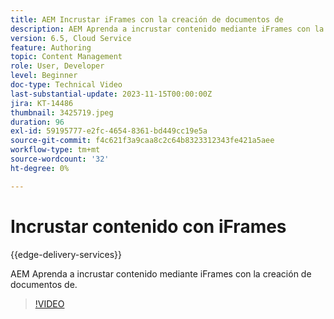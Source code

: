 ```yaml
---
title: AEM Incrustar iFrames con la creación de documentos de
description: AEM Aprenda a incrustar contenido mediante iFrames con la creación de documentos de.
version: 6.5, Cloud Service
feature: Authoring
topic: Content Management
role: User, Developer
level: Beginner
doc-type: Technical Video
last-substantial-update: 2023-11-15T00:00:00Z
jira: KT-14486
thumbnail: 3425719.jpeg
duration: 96
exl-id: 59195777-e2fc-4654-8361-bd449cc19e5a
source-git-commit: f4c621f3a9caa8c2c64b8323312343fe421a5aee
workflow-type: tm+mt
source-wordcount: '32'
ht-degree: 0%

---
```


# Incrustar contenido con iFrames

{{edge-delivery-services}}

AEM Aprenda a incrustar contenido mediante iFrames con la creación de documentos de.

>[!VIDEO](https://video.tv.adobe.com/v/3425719/?learn=on)
